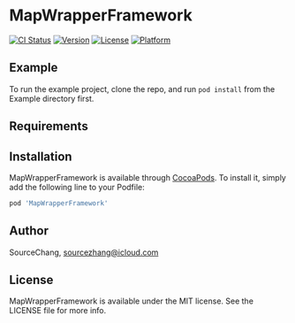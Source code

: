 # MapWrapperFramework

[![CI Status](https://img.shields.io/travis/SourceChang/MapWrapperFramework.svg?style=flat)](https://travis-ci.org/SourceChang/MapWrapperFramework)
[![Version](https://img.shields.io/cocoapods/v/MapWrapperFramework.svg?style=flat)](https://cocoapods.org/pods/MapWrapperFramework)
[![License](https://img.shields.io/cocoapods/l/MapWrapperFramework.svg?style=flat)](https://cocoapods.org/pods/MapWrapperFramework)
[![Platform](https://img.shields.io/cocoapods/p/MapWrapperFramework.svg?style=flat)](https://cocoapods.org/pods/MapWrapperFramework)

## Example

To run the example project, clone the repo, and run `pod install` from the Example directory first.

## Requirements

## Installation

MapWrapperFramework is available through [CocoaPods](https://cocoapods.org). To install
it, simply add the following line to your Podfile:

```ruby
pod 'MapWrapperFramework'
```

## Author

SourceChang, sourcezhang@icloud.com

## License

MapWrapperFramework is available under the MIT license. See the LICENSE file for more info.
